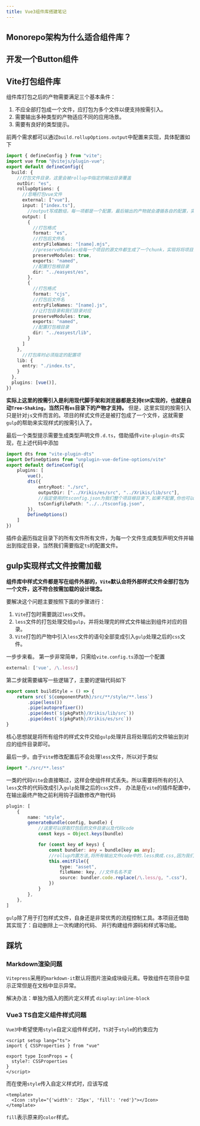 ```yaml
---
title: Vue3组件库搭建笔记
---
```

## Monorepo架构为什么适合组件库？

## 开发一个Button组件

## Vite打包组件库
组件库打包之后的产物需要满足三个基本条件：
1. 不应全部打包成一个文件，应打包为多个文件以便支持按需引入。
2. 需要输出多种类型的产物适应不同的应用场景。
3. 需要有良好的类型提示。

前两个需求都可以通过`build.rollupOptions.output`中配置来实现，具体配置如下
```ts
import { defineConfig } from "vite";
import vue from "@vitejs/plugin-vue";
export default defineConfig({
  build: {
    //打包文件目录，这里会被rollup中指定的输出目录覆盖
    outDir: "es",
    rollupOptions: {
      //忽略打包vue文件
      external: ["vue"],
      input: ["index.ts"],
        //output写成数组，每一项都是一个配置，最后输出的产物就会遵循各自的配置，实现打包成多种产物
      output: [
        {
          //打包格式
          format: "es",
          //打包后文件名
          entryFileNames: "[name].mjs",
          //preserveModules给每一个项目的源文件都生成了一个chunk，实现将将项目打包为多个文件支持按需引入
          preserveModules: true,
          exports: "named",
          //配置打包根目录
          dir: "../easyest/es",
        },
        {
          //打包格式
          format: "cjs",
          //打包后文件名
          entryFileNames: "[name].js",
          //让打包目录和我们目录对应
          preserveModules: true,
          exports: "named",
          //配置打包根目录
          dir: "../easyest/lib",
        }
      ]
    },
      //打包库时必须指定的配置项
    lib: {
      entry: "./index.ts",
    }
  },
  plugins: [vue()],
})
```
**实际上这里的按需引入是利用现代脚手架和浏览器都是支持`ESM`实现的，也就是自动`Tree-Shaking`，当然只有`es`目录下的产物才支持。**
但是，这里实现的按需引入只是针对`js`文件而言的。项目的样式文件还是被打包成了一个文件，这就需要`gulp`的帮助来实现样式的按需引入了。

最后一个类型提示需要生成类型声明文件`.d.ts`，借助插件`vite-plugin-dts`实现，在上述代码中添加
```ts
import dts from "vite-plugin-dts"
import DefineOptions from "unplugin-vue-define-options/vite"
export default defineConfig({
    plugins: [
        vue(),
        dts({
            entryRoot: "./src",
            outputDir: ["../Xrikis/es/src", "../Xrikis/lib/src"],
            //指定使用的tsconfig.json为我们整个项目根目录下,如果不配置,你也可以在components下新建tsconfig.json
            tsConfigFilePath: "../../tsconfig.json",
        }),
        DefineOptions()
    ]
})
```
插件会遍历指定目录下的所有文件所有文件，为每一个文件生成类型声明文件并输出到指定目录，当然我们需要指定`ts`的配置文件。

## gulp实现样式文件按需加载
**组件库中样式文件都是写在组件外部的，`Vite`默认会将外部样式文件全部打包为一个文件，这不符合按需加载的设计理念。**

要解决这个问题主要按照下面的步骤进行：
1. `Vite`打包时需要跳过`less`文件。
2. `less`文件的打包处理交给`gulp`，并将处理完的样式文件输出到组件对应的目录。
3. `Vite`打包的产物中引入`less`文件的语句全部变成引入`gulp`处理之后的`css`文件。

一步步来看。
第一步非常简单，只需给`vite.config.ts`添加一个配置
```ts
external: ['vue', /\.less/]
```

第二步就需要编写一些逻辑了，主要的逻辑代码如下
```ts
export const buildStyle = () => {
    return src(`${componentPath}/src/**/style/**.less`)
        .pipe(less())
        .pipe(autoprefixer())
        .pipe(dest(`${pkgPath}/Xrikis/lib/src`))
        .pipe(dest(`${pkgPath}/Xrikis/es/src`))
}
```
核心思想就是将所有组件的样式文件交给`gulp`处理并且将处理后的文件输出到对应的组件目录即可。

最后一步。由于`Vite`修改配置后不会处理`less`文件，所以对于类似
```ts
import "./src/**.less"
```
一类的代码`Vite`会直接略过，这样会使组件样式丢失。所以需要将所有的引入`less`文件的代码改成引入`gulp`处理之后的`css`文件，
办法是在`vite`的插件配置中，在输出最终产物之前利用钩子函数修改产物代码
```ts
plugin: [
    {
        name: "style",
        generateBundle(config, bundle) {
            //这里可以获取打包后的文件目录以及代码code
            const keys = Object.keys(bundle)

            for (const key of keys) {
                const bundler: any = bundle[key as any];
                //rollup内置方法,将所有输出文件code中的.less换成.css,因为我们当时没有打包less文件
                this.emitFile({
                    type: "asset",
                    fileName: key, //文件名名不变
                    source: bundler.code.replace(/\.less/g, ".css"),
                })
            }
        },
    },
]
```

`gulp`除了用于打包样式文件，自身还是非常优秀的流程控制工具。本项目还借助其实现了：自动删除上一次构建的代码、
并行构建组件源码和样式等功能。

## 踩坑

### Markdown渲染问题

`Vitepress`采用的`markdown-it`默认将图片渲染成块级元素。导致组件在项目中显示正常但是在文档中显示异常。

解决办法：单独为插入的图片定义样式 `display:inline-block`

### Vue3 TS自定义组件样式问题

`Vue3`中希望使用`style`自定义组件样式时，`TS`对于`style`的约束应为
```vue
<script setup lang="ts">
import { CSSProperties } from "vue"

export type IconProps = {
  style?: CSSProperties
}
</script>
```
而在使用`style`传入自定义样式时，应该写成
```vue
<template>
  <Icon :style="{'width': '25px', 'fill': 'red'}"></Icon>
</template>
```
`fill`表示原来的`color`样式。


